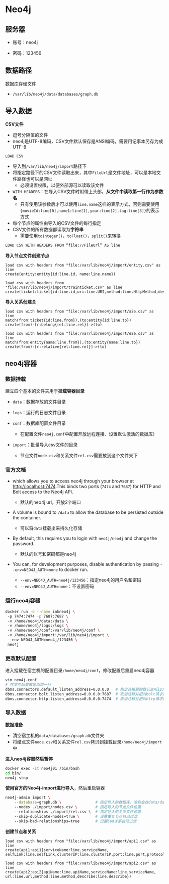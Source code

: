 

# Neo4j

## 服务器

- 账号：neo4j

- 密码：123456

## 数据路径

数据库存储文件

- `/var/lib/neo4j/data/databases/graph.db`



## 导入数据

**CSV文件**

- 逗号分隔值的文件
- neo4j是UTF-8编码，CSV文件默认保存是ANSI编码，需要用记事本另存为成UTF-8

`LOAD CSV`

- 导入到`/var/lib/neo4j/import`路径下
- 将指定路径下的CSV文件读取出来，其中`FileUrl`是文件地址，可以是本地文件路径也可以是网址
  - 必须设置权限，以便外部源可以读取该文件
- `WITH HEADERS`：在导入CSV文件时附带上头部，**从文件中读取第一行作为参数名**
  - 只有使用该参数后才可以使用`line.name`这样的表示方式，否则需要使用`{movieId:line[0],name1:line[1],year:line[2],tag:line[3]}`的表示方式
- 每个节点的属性由导入的CSV文件的每行指定
- CSV文件的所有数据都读取为**字符串**
  - 需要使用`toInteger()`，`toFloat()`，`split()`来转换

```bash
LOAD CSV WITH HEADERS FROM “file://FileUrl” AS line
```

**导入节点文件创建节点**

```
load csv with headers from "file:/var/lib/neo4j/import/entity.csv" as line
create(entity:entity{id:line.id, name:line.name})
```

```
load csv with headers from "file:/var/lib/neo4j/import/trainticket.csv" as line
create(ticket:ticket{id:line.id,uri:line.URI,method:line.HttpMethod,description:line.Description})
```

**导入关系创建关**

```CQL
load csv with headers from "file:/var/lib/neo4j/import/a2e.csv" as line
match(from:ticket{id:line.from}),(to:entity{id:line.to})
create(from)-[r:belong{rel:line.rel}]->(to)
```

```CQL
load csv with headers from "file:/var/lib/neo4j/import/e2e.csv" as line
match(from:entity{name:line.from}),(to:entity{name:line.to})
create(from)-[r:relative{rel:line.rel}]->(to)
```



## neo4j容器

### 数据挂载

建立四个基本的文件夹用于**挂载容器目录**

- `data`：数据存放的文件目录
- `logs`：运行的日志文件目录
- `conf`：数据库配置文件目录
  - 在配置文件`neo4j.conf`中配置开放远程连接、设置默认激活的数据库）

- `import`：批量导入csv文件的目录
  - 节点文件`node.csv`和关系文件`rel.csv`需要放到这个文件夹下


### 官方文档

- which allows you to access neo4j through your browser at [http://localhost:7474](http://localhost:7474/).This binds two ports (`7474` and `7687`) for HTTP and Bolt access to the Neo4j API. 
  - 默认的neo4j url，开放2个端口
- A volume is bound to `/data` to allow the database to be persisted outside the container.
  - 可以将`data`挂载出来持久化存储
- By default, this requires you to login with `neo4j/neo4j` and change the password. 
  - 默认的账号和密码都是neo4j
- You can, for development purposes, disable authentication by passing `--env=NEO4J_AUTH=none` to docker run.

  - `--env=NEO4J_AUTH=neo4j/123456`：指定neo4j的用户名和密码
  - `--env=NEO4J_AUTH=none`：不设置密码

### 运行neo4j容器

```bash
docker run -d --name inkneo4j \        
 -p 7474:7474 -p 7687:7687 \                                         
 -v /home/neo4j/data:/data \                                      
 -v /home/neo4j/logs:/logs \                                        
 -v /home/neo4j/conf:/var/lib/neo4j/conf \              
 -v /home/neo4j/import:/var/lib/neo4j/import \     
 --env NEO4J_AUTH=neo4j/123456 \                    
 neo4j                                                                            
```

### 更改默认配置

进入挂载在宿主机的配置目录`/home/neo4j/conf`，修改配置后重启neo4j容器

```bash
vim neo4j.conf
# 在文件配置末尾添加一行
dbms.connectors.default_listen_address=0.0.0.0   # 指定连接器的默认监听ip为0.0.0.0，即允许任何ip连接到数据库
dbms.connector.bolt.listen_address=0.0.0.0:7687  # 取消注释并把对bolt请求的监听“地址:端口”改为“0.0.0.0:7687”
dbms.connector.http.listen_address=0.0.0.0:7474  # 取消注释并把对http请求的监听“地址:端口”改为“0.0.0.0:7474“
```

### 导入数据

**数据准备**

- 清空宿主机的`data/databases/graph.db`文件夹
- 将结点文件`node.csv`和关系文件`rel.csv`拷贝到挂载目录`/home/neo4j/import`中

**进入neo4j容器然后暂停**

```bash
docker exec -it neo4j01 /bin/bash
cd bin/
neo4j stop
```

**使用官方的Neo4j-import进行导入**，然后重启容器

```bash
neo4j-admin import \
	--database=graph.db \	            # 指定导入的数据库，没有会在data/databases下自动创建一个
	--nodes ./import/nodes.csv \	    # 指定导入的节点文件位置
	--relationships ./import/rel.csv \  # 指定导入的关系文件位置
	--skip-duplicate-nodes=true \	    # 设置重复节点自动过滤
	--skip-bad-relationships=true 	    # 设置bad关系自动过滤
```

**创建节点和关系**

```
load csv with headers from "file:/var/lib/neo4j/import/api1.csv" as line
create(api1:api1{serviceName:line.serviceName, selfLink:line.selfLink,clusterIP:line.clusterIP,port:line.port,protocol:line.protocol})
```

```
load csv with headers from "file:/var/lib/neo4j/import/api2.csv" as line
create(api2:api2{apiName:line.apiName,serviceName:line.serviceName, url:line.url,method:line.method,describe:line.describe})
```

